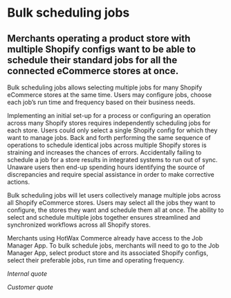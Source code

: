 # Bulk scheduling jobs

## Merchants operating a product store with multiple Shopify configs want to be able to schedule their standard jobs for all the connected eCommerce stores at once.

Bulk scheduling jobs allows selecting multiple jobs for many Shopify eCommerce stores at the same time. Users may configure jobs, choose each job’s run time and frequency based on their business needs.

Implementing an initial set-up for a process or configuring an operation across many Shopify stores requires independently scheduling jobs for each store. Users could only select a single Shopify config for which they want to manage jobs. Back and forth performing the same sequence of operations to schedule identical jobs across multiple Shopify stores is straining and increases the chances of errors. Accidentally failing to schedule a job for a store results in integrated systems to run out of sync. Unaware users then end-up spending hours identifying the source of discrepancies and require special assistance in order to make corrective actions.

Bulk scheduling jobs will let users collectively manage multiple jobs across all Shopify eCommerce stores. Users may select all the jobs they want to configure, the stores they want and schedule them all at once. The ability to select and schedule multiple jobs together ensures streamlined and synchronized workflows across all Shopify stores.

Merchants using HotWax Commerce already have access to the Job Manager App. To bulk schedule jobs, merchants will need to go to the Job Manager App, select product store and its associated Shopify configs, select their preferable jobs, run time and operating frequency.

*Internal quote*

*Customer quote* 
